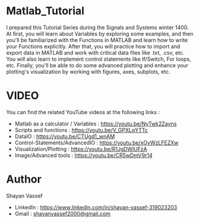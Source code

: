 # Matlab_Tutorial

I prepared this Tutorial Series during the Signals and Systems winter 1400. At first, you will learn about Variables by exploring some examples, and then you'll be familiarized with the Functions in MATLAB and learn how to write your Functions explicitly. After that, you will practice how to import and export data in MATLAB and work with critical data files like .txt, .csv, etc. You will also learn to implement control statements like If/Switch, For loops, etc. Finally, you'll be able to do some advanced plotting and enhance your plotting's visualization by working with figures, axes, subplots, etc.

# VIDEO
You can find the related YouTube videos at the following links :

 * Matlab as a calculator / Variables : https://youtu.be/NyTwk2Zayns
 * Scripts and functions : https://youtu.be/V_GPXLqYTTc
 * DataIO : https://youtu.be/CTUgd1_wnAM
 * Control-Statements/AdvancedIO : https://youtu.be/xOvWzLFEZXw
 * Visualization/Plotting : https://youtu.be/R1JgDWlUFzA
 * Image/Advanced tools : https://youtu.be/CR5wDmV9r14

# Author
Shayan Vassef
  * LinkedIn : https://www.linkedin.com/in/shayan-vassef-319023203
  * Gmail : shayanvassef2000@gmail.com
